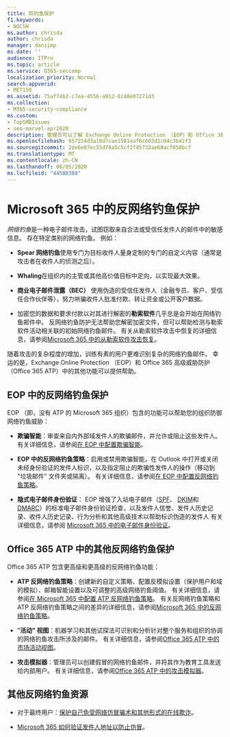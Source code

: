 ```yaml
---
title: 防钓鱼保护
f1.keywords:
- NOCSH
ms.author: chrisda
author: chrisda
manager: dansimp
ms.date: ''
audience: ITPro
ms.topic: article
ms.service: O365-seccomp
localization_priority: Normal
search.appverid:
- MET150
ms.assetid: 75af74b2-c7ea-4556-a912-8c48e07271d3
ms.collection:
- M365-security-compliance
ms.custom:
- TopSMBIssues
- seo-marvel-apr2020
description: 管理员可以了解 Exchange Online Protection （EOP）和 Office 365 高级威胁防护（Office 365 ATP）中的反钓鱼防护功能。
ms.openlocfilehash: 657224d3a18d7cae1581eaf6c603d1c04c3b41f3
ms.sourcegitcommit: 2de6e07ec55d78a5c5cf2f45732ae68acf058bcf
ms.translationtype: MT
ms.contentlocale: zh-CN
ms.lasthandoff: 06/05/2020
ms.locfileid: "44588308"
---
```

# <a name="anti-phishing-protection-in-microsoft-365"></a>Microsoft 365 中的反网络钓鱼保护

*网络钓鱼*是一种电子邮件攻击，试图窃取来自合法或受信任发件人的邮件中的敏感信息。 存在特定类别的网络钓鱼。 例如：

- **Spear 网络钓鱼**使用专门为目标收件人量身定制的专门的自定义内容（通常是攻击者在收件人的侦测之后）。

- **Whaling**在组织内的主管或其他高价值目标中定向，以实现最大效果。

- **商业电子邮件泄露（BEC）** 使用伪造的受信任发件人（金融专员、客户、受信任合作伙伴等），努力哄骗收件人批准付款、转让资金或公开客户数据。

- 加密您的数据和要求付款以对其进行解密的**勒索软件**几乎总是会开始在网络钓鱼邮件中。 反网络钓鱼防护无法帮助您解密加密文件，但可以帮助检测与勒索软件活动相关联的初始网络钓鱼邮件。 有关从勒索软件攻击中恢复的详细信息，请参阅[Microsoft 365 中的从勒索软件攻击恢复](recover-from-ransomware.md)。

随着攻击的复杂程度的增加，训练有素的用户更难识别复杂的网络钓鱼邮件。 幸运的是，Exchange Online Protection （EOP）和 Office 365 高级威胁防护（Office 365 ATP）中的其他功能可以提供帮助。

## <a name="anti-phishing-protection-in-eop"></a>EOP 中的反网络钓鱼保护

EOP （即，没有 ATP 的 Microsoft 365 组织）包含的功能可以帮助您的组织防御网络钓鱼威胁：

- **欺骗智能**：审查来自内外部域发件人的欺骗邮件，并允许或阻止这些发件人。 有关详细信息，请参阅[在 EOP 中配置欺骗智能](learn-about-spoof-intelligence.md)。

- **EOP 中的反网络钓鱼策略**：启用或禁用欺骗智能，在 Outlook 中打开或关闭未经身份验证的发件人标识，以及指定阻止的欺骗性发件人的操作（移动到 "垃圾邮件" 文件夹或隔离）。 有关详细信息，请参阅[在 EOP 中配置反网络钓鱼策略](configure-anti-phishing-policies-eop.md)。

- **隐式电子邮件身份验证**： EOP 增强了入站电子邮件（[SPF](set-up-spf-in-office-365-to-help-prevent-spoofing.md)、 [DKIM](use-dkim-to-validate-outbound-email.md)和[DMARC](use-dmarc-to-validate-email.md)）的标准电子邮件身份验证检查，以及发件人信誉、发件人历史记录、收件人历史记录、行为分析和其他高级技术以帮助标识伪造的发件人 有关详细信息，请参阅 [Microsoft 365 中的电子邮件身份验证](email-validation-and-authentication.md)。

## <a name="additional-anti-phishing-protection-in-office-365-atp"></a>Office 365 ATP 中的其他反网络钓鱼保护

Office 365 ATP 包含更高级和更高级的反网络钓鱼功能：

- **ATP 反网络钓鱼策略**：创建新的自定义策略、配置反模拟设置（保护用户和域的模拟）、邮箱智能设置以及可调整的高级网络钓鱼阈值。 有关详细信息，请参阅[在 Microsoft 365 中配置 ATP 反网络钓鱼策略](configure-atp-anti-phishing-policies.md)。 有关反网络钓鱼策略和 ATP 反网络钓鱼策略之间的差异的详细信息，请参阅[Microsoft 365 中的反网络钓鱼策略](set-up-anti-phishing-policies.md)。

- "**活动" 视图**：机器学习和其他试探法可识别和分析针对整个服务和组织的协调的网络钓鱼攻击所涉及的邮件。 有关详细信息，请参阅[Office 365 ATP 中的市场活动视图](campaigns.md)。

- **攻击模拟器**：管理员可以创建假冒的网络钓鱼邮件，并将其作为教育工具发送给内部用户。 有关详细信息，请参阅[Office 365 ATP 中的攻击模拟器](attack-simulator.md)。

## <a name="other-anti-phishing-resources"></a>其他反网络钓鱼资源

- 对于最终用户：[保护自己免受网络仿冒骗术和其他形式的在线欺诈](https://support.microsoft.com/office/be0de46a-29cd-4c59-aaaf-136cf177d593)。

- [Microsoft 365 如何验证发件人地址以防止仿冒](how-office-365-validates-the-from-address.md)。
